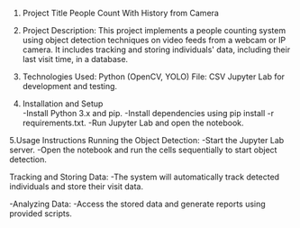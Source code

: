 1. Project Title
People Count With History from Camera

2. Project Description:
This project implements a people counting system using object detection techniques on video feeds from a webcam or IP camera. It includes tracking and storing individuals' data, including their last visit time, in a database.

3. Technologies Used:
Python (OpenCV, YOLO)
File: CSV
Jupyter Lab for development and testing.

4. Installation and Setup  
-Install Python 3.x and pip.
-Install dependencies using pip install -r requirements.txt.
-Run Jupyter Lab and open the notebook.

 5.Usage Instructions
  Running the Object Detection:
  -Start the Jupyter Lab server.
  -Open the notebook and run the cells sequentially to start object detection.

  Tracking and Storing Data:
  -The system will automatically track detected individuals and store their visit data.
  
  -Analyzing Data:
  -Access the stored data and generate reports using provided scripts.
